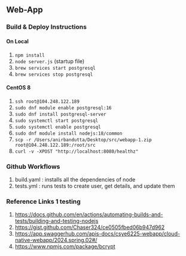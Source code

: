 ## Web-App

### Build & Deploy Instructions

#### On Local

1. `npm install`
2. `node server.js` (startup file)
3. `brew services start postgresql`
4. `brew services stop postgresql`

#### CentOS 8

1. `ssh root@104.248.122.189`
2. `sudo dnf module enable postgresql:16`
3. `sudo dnf install postgresql-server`
4. `sudo systemctl start postgresql`
5. `sudo systemctl enable postgresql`
6. `sudo dnf module install nodejs:18/common`
7. `scp -r /Users/anirbandutta/Desktop/src/webapp-1.zip root@104.248.122.189:/root/src`
8. `curl -v -XPOST "http://localhost:8080/healthz"`

### Github Workflows

1. build.yaml : installs all the dependencies of node
2. tests.yml : runs tests to create user, get details, and update them

### Reference Links 1 testing

1. https://docs.github.com/en/actions/automating-builds-and-tests/building-and-testing-nodejs
2. https://gist.github.com/Chaser324/ce0505fbed06b947d962
3. https://app.swaggerhub.com/apis-docs/csye6225-webapp/cloud-native-webapp/2024.spring.02#/
4. https://www.npmjs.com/package/bcrypt
